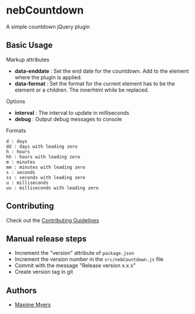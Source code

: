 # nebCountdown
A simple countdown jQuery plugin

## Basic Usage

Markup attributes

* **data-enddate** : Set the end date for the countdown. Add to the element where the plugin is applied.
* **data-format** : Set the format for the current element has to be the element or a children. The innerhtml while be replaced.

Options

* **interval** : The interval to update in milliseconds
* **debug** : Output debug messages to console

Formats

    d : days
    dd : days with leading zero
    h : hours
    hh : hours with leading zero
    m : minutes
    mm : minutes with leading zero
    s : seconds
    ss : seconds with leading zero
    u : milliseconds
    uu : milliseconds with leading zero

## Contributing

Check out the [Contributing Guidelines](CONTRIBUTING.md)

## Manual release steps

* Increment the "version" attribute of `package.json`
* Increment the version number in the `src/nebCountdown.js` file
* Commit with the message "Release version x.x.x"
* Create version tag in git

## Authors

* [Maxime Myers](https://github.com/maxetime)
